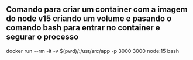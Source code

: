 ## Comando para criar um container com a imagem do node v15 criando um volume e pasando o comando bash para entrar no container e segurar o processo
docker run --rm -it -v $(pwd)/:/usr/src/app -p 3000:3000 node:15 bash
